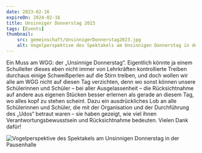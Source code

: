 ```yaml
---
date: 2023-02-16
expireOn: 2024-02-16
title: Unsinniger Donnerstag 2023
tags: [Events]
thumbnail: 
    src: gemeinschaft/UnsinnigerDonnerstag2023.jpg
    alt: Vogelperspektive des Spektakels am Unsinnigen Donnerstag in der Pausenhalle
---
```



Ein Muss am WGG: der „Unsinnige Donnerstag“. Eigentlich könnte ja einem Schulleiter dieses eben nicht immer von Lehrkräften kontrollierte Treiben durchaus einige Schweißperlen auf die Stirn treiben, und doch wollen wir alle am WGG nicht auf diesen Tag verzichten, denn wo sonst können unsere Schülerinnen und Schüler – bei aller Ausgelassenheit – die Rücksichtnahme auf andere aus eigenen Stücken besser erlernen als gerade an diesem Tag, wo alles kopf zu stehen scheint.
Dazu ein ausdrückliches Lob an alle Schülerinnen und Schüler, die mit der Organisation und der Durchführung des „Udos“ betraut waren – sie haben gezeigt, wie viel ihnen Verantwortungsbewusstsein und Rücksichtnahme bedeuten. Vielen Dank dafür!

![Vogelperspektive des Spektakels am Unsinnigen Donnerstag in der Pausenhalle](images/gemeinschaft/UnsinnigerDonnerstag2023.jpg)